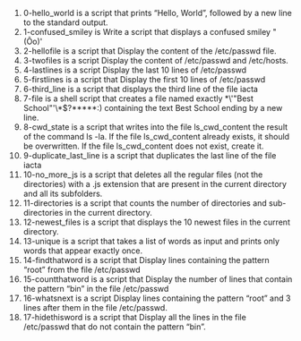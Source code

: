 1. 0-hello_world is a script that prints “Hello, World”, followed by a new line to the standard output.
2. 1-confused_smiley is Write a script that displays a confused smiley "(Ôo)'
3. 2-hellofile is a script that Display the content of the /etc/passwd file.
4. 3-twofiles is a script Display the content of /etc/passwd and /etc/hosts.
5. 4-lastlines is a script Display the last 10 lines of /etc/passwd
6. 5-firstlines is a script that Display the first 10 lines of /etc/passwd
7. 6-third_line is a script that displays the third line of the file iacta
8. 7-file is a shell script that creates a file named exactly \*\\'"Best School"\'\\*$\?\*\*\*\*\*:) containing the text Best School ending by a new line.
9. 8-cwd_state is a script that writes into the file ls_cwd_content the result of the command ls -la. If the file ls_cwd_content already exists, it should be overwritten. If the file ls_cwd_content does not exist, create it.
10. 9-duplicate_last_line is a script that duplicates the last line of the file iacta
11. 10-no_more_js is a script that deletes all the regular files (not the directories) with a .js extension that are present in the current directory and all its subfolders.
12. 11-directories is a script that counts the number of directories and sub-directories in the current directory.
13. 12-newest_files is a script that displays the 10 newest files in the current directory.
14. 13-unique is a script that takes a list of words as input and prints only words that appear exactly once.
15. 14-findthatword is a script that Display lines containing the pattern “root” from the file /etc/passwd
16. 15-countthatword is a script that Display the number of lines that contain the pattern “bin” in the file /etc/passwd
17. 16-whatsnext is a script Display lines containing the pattern “root” and 3 lines after them in the file /etc/passwd.
18. 17-hidethisword is a script that  Display all the lines in the file /etc/passwd that do not contain the pattern “bin”.
